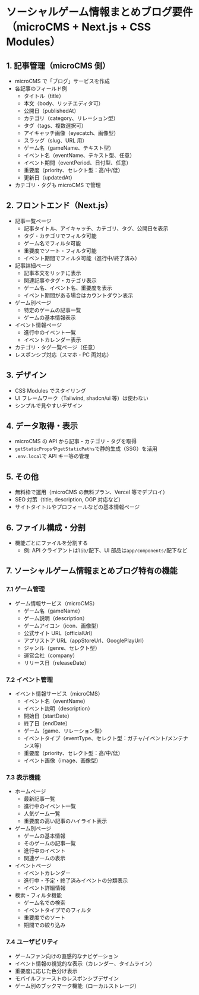 # ソーシャルゲーム情報まとめブログ要件（microCMS + Next.js + CSS Modules）

## 1. 記事管理（microCMS 側）

- microCMS で「ブログ」サービスを作成
- 各記事のフィールド例
  - タイトル（title）
  - 本文（body、リッチエディタ可）
  - 公開日（publishedAt）
  - カテゴリ（category、リレーション型）
  - タグ（tags、複数選択可）
  - アイキャッチ画像（eyecatch、画像型）
  - スラッグ（slug、URL 用）
  - ゲーム名（gameName、テキスト型）
  - イベント名（eventName、テキスト型、任意）
  - イベント期間（eventPeriod、日付型、任意）
  - 重要度（priority、セレクト型：高/中/低）
  - 更新日（updatedAt）
- カテゴリ・タグも microCMS で管理

## 2. フロントエンド（Next.js）

- 記事一覧ページ
  - 記事タイトル、アイキャッチ、カテゴリ、タグ、公開日を表示
  - タグ・カテゴリでフィルタ可能
  - ゲーム名でフィルタ可能
  - 重要度でソート・フィルタ可能
  - イベント期間でフィルタ可能（進行中/終了済み）
- 記事詳細ページ
  - 記事本文をリッチに表示
  - 関連記事やタグ・カテゴリ表示
  - ゲーム名、イベント名、重要度を表示
  - イベント期間がある場合はカウントダウン表示
- ゲーム別ページ
  - 特定のゲームの記事一覧
  - ゲームの基本情報表示
- イベント情報ページ
  - 進行中のイベント一覧
  - イベントカレンダー表示
- カテゴリ・タグ一覧ページ（任意）
- レスポンシブ対応（スマホ・PC 両対応）

## 3. デザイン

- CSS Modules でスタイリング
- UI フレームワーク（Tailwind, shadcn/ui 等）は使わない
- シンプルで見やすいデザイン

## 4. データ取得・表示

- microCMS の API から記事・カテゴリ・タグを取得
- `getStaticProps`や`getStaticPaths`で静的生成（SSG）を活用
- `.env.local`で API キー等の管理

## 5. その他

- 無料枠で運用（microCMS の無料プラン、Vercel 等でデプロイ）
- SEO 対策（title, description, OGP 対応など）
- サイトタイトルやプロフィールなどの基本情報ページ

## 6. ファイル構成・分割

- 機能ごとにファイルを分割する
  - 例: API クライアントは`lib/`配下、UI 部品は`app/components/`配下など

## 7. ソーシャルゲーム情報まとめブログ特有の機能

### 7.1 ゲーム管理

- ゲーム情報サービス（microCMS）
  - ゲーム名（gameName）
  - ゲーム説明（description）
  - ゲームアイコン（icon、画像型）
  - 公式サイト URL（officialUrl）
  - アプリストア URL（appStoreUrl、GooglePlayUrl）
  - ジャンル（genre、セレクト型）
  - 運営会社（company）
  - リリース日（releaseDate）

### 7.2 イベント管理

- イベント情報サービス（microCMS）
  - イベント名（eventName）
  - イベント説明（description）
  - 開始日（startDate）
  - 終了日（endDate）
  - ゲーム（game、リレーション型）
  - イベントタイプ（eventType、セレクト型：ガチャ/イベント/メンテナンス等）
  - 重要度（priority、セレクト型：高/中/低）
  - イベント画像（image、画像型）

### 7.3 表示機能

- ホームページ
  - 最新記事一覧
  - 進行中のイベント一覧
  - 人気ゲーム一覧
  - 重要度の高い記事のハイライト表示
- ゲーム別ページ
  - ゲームの基本情報
  - そのゲームの記事一覧
  - 進行中のイベント
  - 関連ゲームの表示
- イベントページ
  - イベントカレンダー
  - 進行中・予定・終了済みイベントの分類表示
  - イベント詳細情報
- 検索・フィルタ機能
  - ゲーム名での検索
  - イベントタイプでのフィルタ
  - 重要度でのソート
  - 期間での絞り込み

### 7.4 ユーザビリティ

- ゲームファン向けの直感的なナビゲーション
- イベント情報の視覚的な表示（カレンダー、タイムライン）
- 重要度に応じた色分け表示
- モバイルファーストのレスポンシブデザイン
- ゲーム別のブックマーク機能（ローカルストレージ）

